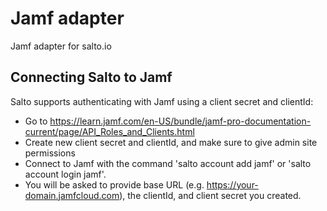 # Jamf adapter

Jamf adapter for salto.io

## Connecting Salto to Jamf

Salto supports authenticating with Jamf using a client secret and clientId:

- Go to https://learn.jamf.com/en-US/bundle/jamf-pro-documentation-current/page/API_Roles_and_Clients.html
- Create new client secret and clientId, and make sure to give admin site permissions
- Connect to Jamf with the command 'salto account add jamf' or 'salto account login jamf'.
- You will be asked to provide base URL (e.g. https://your-domain.jamfcloud.com), the clientId, and client secret you created.
